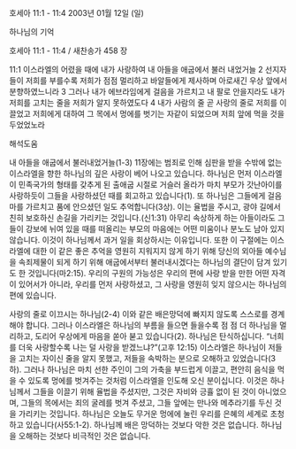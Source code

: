 호세아 11:1 - 11:4 
2003년 01월 12일 (일)

하나님의 기억



호세아 11:1 - 11:4 / 새찬송가 458 장


11:1 이스라엘의 어렸을 때에 내가 사랑하여 내 아들을 애굽에서 불러 내었거늘 
2 선지자들이 저희를 부를수록 저희가 점점 멀리하고 바알들에게 제사하며 아로새긴 우상 앞에서 분향하였느니라 
3 그러나 내가 에브라임에게 걸음을 가르치고 내 팔로 안을지라도 내가 저희를 고치는 줄을 저희가 알지 못하였도다 
4 내가 사람의 줄 곧 사랑의 줄로 저희를 이끌었고 저희에게 대하여 그 목에서 멍에를 벗기는 자같이 되었으며 저희 앞에 먹을 것을 두었었노라

해석도움





내 아들을 애굽에서 불러내었거늘(1-3) 
11장에는 범죄로 인해 심판을 받을 수밖에 없는 이스라엘을 향한 하나님의 깊은 사랑이 베어 나오고 있습니다. 하나님은 먼저 이스라엘이 민족국가의 형태를 갖추게 된 출애굽 시절로 거슬러 올라가 마치 부모가 갓난아이를 사랑하듯이 그들을 사랑하셨던 때를 회고하고 있습니다(1). 또 하나님은 그들에게 걸음마를 가르치고 품에 안으셨던 일도 추억합니다(3상). 이는 율법을 주시고, 광야 길에서 친히 보호하신 손길을 가리키는 것입니다.(신1:31) 아무리 속상하게 하는 아들이라도 그들이 강보에 뉘여 있을 때를 떠올리는 부모의 마음에는 어떤 미움이나 분노도 남아 있지 않습니다. 이것이 하나님께서 과거 일을 회상하시는 이유입니다. 또한 이 구절에는 이스라엘에 대한 이 같은 좋은 추억을 영원히 지워지지 않게 하기 위해 당신의 외아들 예수님을 속죄제물이 되게 하기 위해 애굽에서부터 불러내시겠다는 하나님의 결단이 담겨 있기도 한 것입니다(마2:15). 우리의 구원의 가능성은 우리의 편에 사랑 받을 만한 어떤 자격이 있어서가 아니라, 우리를 먼저 사랑하셨고, 그 사랑을 영원히 잊지 않으시는 하나님의 편에 있습니다. 



사랑의 줄로 이끄시는 하나님(2-4) 
이와 같은 배은망덕에 빠지지 않도록 스스로를 경계해야 합니다. 그러나 이스라엘은 하나님의 부름을 들으면 들을수록 점 점 더 하나님을 멀리하고, 도리어 우상에게 마음을 쏟아 붇고 있습니다(2). 하나님은 탄식하십니다. “너희를 더욱 사랑할수록 나는 덜 사랑을 받겠느냐?”(고후 12:15) 이스라엘은 하나님이 저들을 고치는 자이신 줄을 알지 못했고, 저들을 속박하는 분으로 오해하고 있었습니다(3하). 그러나 하나님은 마치 선한 주인이 그의 가축을 부드럽게 이끌고, 편안히 음식을 먹을 수 있도록 멍에를 벗겨주는 것처럼 이스라엘을 인도해 오신 분이십니다. 이것은 하나님께서 그들을 이끌기 위해 율법을 주셨지만, 그것은 자비와 긍휼 없이 된 것이 아니었으며, 그들의 목에서는 죄의 굴레를 벗겨 주셨고, 그들 앞에는 만나와 메추라기를 두신 것을 가리키는 것입니다. 하나님은 오늘도 무거운 멍에에 눌린 우리를 은혜의 세계로 초청하고 있습니다(사55:1-2). 하나님께 배은 망덕하는 것보다 악한 것은 없습니다. 하나님을 오해하는 것보다 비극적인 것은 없습니다.
